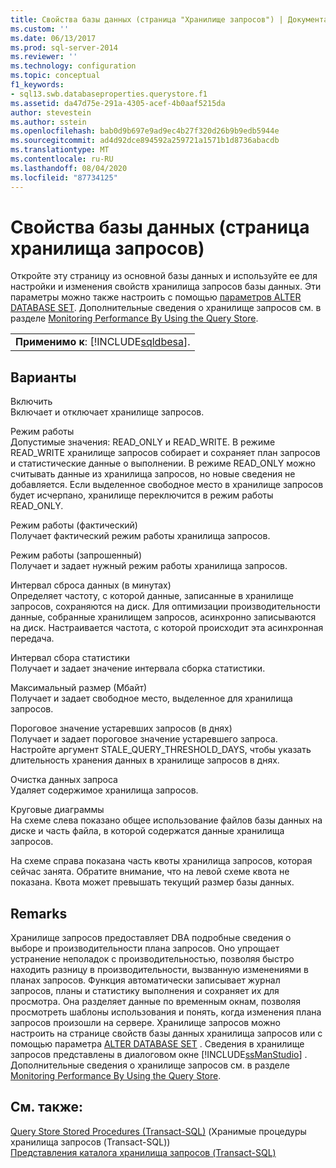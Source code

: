 ```yaml
---
title: Свойства базы данных (страница "Хранилище запросов") | Документация Майкрософт
ms.custom: ''
ms.date: 06/13/2017
ms.prod: sql-server-2014
ms.reviewer: ''
ms.technology: configuration
ms.topic: conceptual
f1_keywords:
- sql13.swb.databaseproperties.querystore.f1
ms.assetid: da47d75e-291a-4305-acef-4b0aaf5215da
author: stevestein
ms.author: sstein
ms.openlocfilehash: bab0d9b697e9ad9ec4b27f320d26b9b9edb5944e
ms.sourcegitcommit: ad4d92dce894592a259721a1571b1d8736abacdb
ms.translationtype: MT
ms.contentlocale: ru-RU
ms.lasthandoff: 08/04/2020
ms.locfileid: "87734125"
---
```

# <a name="database-properties-query-store-page"></a>Свойства базы данных (страница хранилища запросов)
  Откройте эту страницу из основной базы данных и используйте ее для настройки и изменения свойств хранилища запросов базы данных. Эти параметры можно также настроить с помощью [параметров ALTER DATABASE SET](/sql/t-sql/statements/alter-database-transact-sql-set-options). Дополнительные сведения о хранилище запросов см. в разделе [Monitoring Performance By Using the Query Store](../performance/monitoring-performance-by-using-the-query-store.md).  
  
||  
|-|  
|**Применимо к**: [!INCLUDE[sqldbesa](../../includes/sqldbesa-md.md)].|  
  
## <a name="options"></a>Варианты  
 Включить  
 Включает и отключает хранилище запросов.  
  
 Режим работы  
 Допустимые значения: READ_ONLY и READ_WRITE. В режиме READ_WRITE хранилище запросов собирает и сохраняет план запросов и статистические данные о выполнении. В режиме READ_ONLY можно считывать данные из хранилища запросов, но новые сведения не добавляется. Если выделенное свободное место в хранилище запросов будет исчерпано, хранилище переключится в режим работы READ_ONLY.  
  
 Режим работы (фактический)  
 Получает фактический режим работы хранилища запросов.  
  
 Режим работы (запрошенный)  
 Получает и задает нужный режим работы хранилища запросов.  
  
 Интервал сброса данных (в минутах)  
 Определяет частоту, с которой данные, записанные в хранилище запросов, сохраняются на диск. Для оптимизации производительности данные, собранные хранилищем запросов, асинхронно записываются на диск. Настраивается частота, с которой происходит эта асинхронная передача.  
  
 Интервал сбора статистики  
 Получает и задает значение интервала сборка статистики.  
  
 Максимальный размер (Мбайт)  
 Получает и задает свободное место, выделенное для хранилища запросов.  
  
 Пороговое значение устаревших запросов (в днях)  
 Получает и задает пороговое значение устаревшего запроса. Настройте аргумент STALE_QUERY_THRESHOLD_DAYS, чтобы указать длительность хранения данных в хранилище запросов в днях.  
  
 Очистка данных запроса  
 Удаляет содержимое хранилища запросов.  
  
 Круговые диаграммы  
 На схеме слева показано общее использование файлов базы данных на диске и часть файла, в которой содержатся данные хранилища запросов.  
  
 На схеме справа показана часть квоты хранилища запросов, которая сейчас занята. Обратите внимание, что на левой схеме квота не показана. Квота может превышать текущий размер базы данных.  
  
## <a name="remarks"></a>Remarks  
 Хранилище запросов предоставляет DBA подробные сведения о выборе и производительности плана запросов. Оно упрощает устранение неполадок с производительностью, позволяя быстро находить разницу в производительности, вызванную изменениями в планах запросов. Функция автоматически записывает журнал запросов, планы и статистику выполнения и сохраняет их для просмотра. Она разделяет данные по временным окнам, позволяя просмотреть шаблоны использования и понять, когда изменения плана запросов произошли на сервере. Хранилище запросов можно настроить на странице свойств базы данных хранилища запросов или с помощью параметра [ALTER DATABASE SET](/sql/t-sql/statements/alter-database-transact-sql-set-options) . Сведения в хранилище запросов представлены в диалоговом окне [!INCLUDE[ssManStudio](../../includes/ssmanstudio-md.md)] . Дополнительные сведения о хранилище запросов см. в разделе [Monitoring Performance By Using the Query Store](../performance/monitoring-performance-by-using-the-query-store.md).  
  
## <a name="see-also"></a>См. также:  
 [Query Store Stored Procedures (Transact-SQL)](/sql/relational-databases/system-stored-procedures/query-store-stored-procedures-transact-sql)  (Хранимые процедуры хранилища запросов (Transact-SQL))  
 [Представления каталога хранилища запросов (Transact-SQL)](/sql/relational-databases/system-catalog-views/query-store-catalog-views-transact-sql)  
  
  
